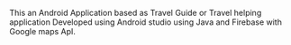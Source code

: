 This an Android Application based as Travel Guide or Travel helping application Developed using Android studio using Java and Firebase with Google maps ApI.
